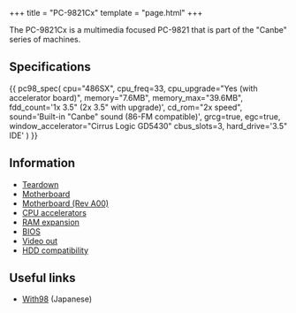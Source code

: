 +++
title = "PC-9821Cx"
template = "page.html"
+++

The PC-9821Cx is a multimedia focused PC-9821 that is part of the "Canbe" series of machines.

## Specifications

{{ pc98_spec(
    cpu="486SX",
    cpu_freq=33,
    cpu_upgrade="Yes (with accelerator board)",
    memory="7.6MB",
    memory_max="39.6MB",
    fdd_count='1x 3.5" (2x 3.5" with upgrade)',
    cd_rom="2x speed",
    sound='Built-in "Canbe" sound (86-FM compatible)',
    grcg=true,
    egc=true,
    window_accelerator="Cirrus Logic GD5430"
    cbus_slots=3,
    hard_drive='3.5" IDE'
) }}

## Information

- [Teardown]
- [Motherboard]
- [Motherboard (Rev A00)]
- [CPU accelerators]
- [RAM expansion]
- [BIOS]
- [Video out]
- [HDD compatibility]

## Useful links

- [With98] (Japanese)

<!-- URLs -->
[Teardown]: @/pc98/cx/teardown.md
[Motherboard]: @/pc98/cx/motherboard.md
[Motherboard (Rev A00)]: @/pc98/cx/motherboard_a00.md
[CPU accelerators]: @/pc98/cx/cpu.md
[RAM expansion]: @/pc98/cx/ram.md
[BIOS]: @/pc98/cx/bios.md
[Video out]: @/pc98/cx/video.md
[HDD compatibility]: @/pc98/cx/hdd.md

[With98]: https://pc-9800.net/db_98/data/pc-9821cx.htm
